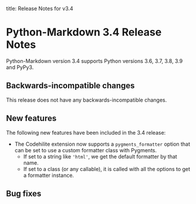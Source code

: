 title: Release Notes for v3.4

# Python-Markdown 3.4 Release Notes

Python-Markdown version 3.4 supports Python versions 3.6, 3.7, 3.8, 3.9 and PyPy3.

## Backwards-incompatible changes

This release does not have any backwards-incompatible changes.

## New features

The following new features have been included in the 3.4 release:

* The Codehilite extension now supports a `pygments_formatter` option that can be set to
    use a custom formatter class with Pygments.
    - If set to a string like `'html'`, we get the default formatter by that name.
    - If set to a class (or any callable), it is called with all the options to get a
      formatter instance.

## Bug fixes
